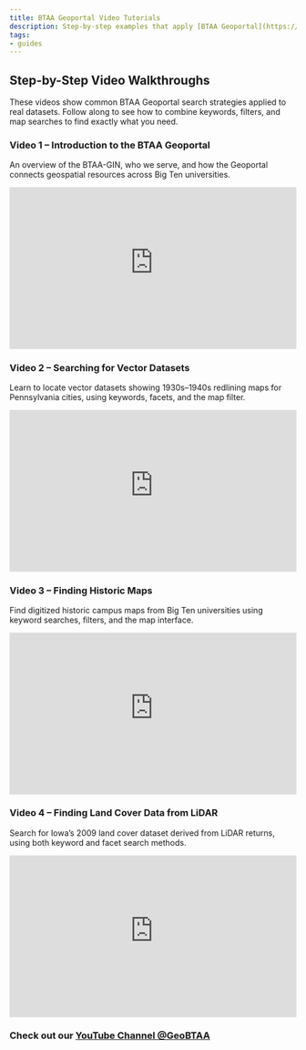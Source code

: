 ```yaml
---
title: BTAA Geoportal Video Tutorials 
description: Step-by-step examples that apply [BTAA Geoportal](https://geo.btaa.org) search strategies to real datasets
tags:
- guides
---
```


## Step-by-Step Video Walkthroughs

These videos show common BTAA Geoportal search strategies applied to real datasets. Follow along to see how to combine keywords, filters, and map searches to find exactly what you need.

### Video 1 – Introduction to the BTAA Geoportal

An overview of the BTAA-GIN, who we serve, and how the Geoportal connects geospatial resources across Big Ten universities.

<!-- Responsive YouTube embed -->
<div style="max-width: 960px; margin: 0 auto;">
  <div style="position: relative; width: 100%; aspect-ratio: 16 / 9;">
    <iframe
      src="https://www.youtube-nocookie.com/embed/RbFjvVNI4-M?modestbranding=1&rel=0&cc_load_policy=1"
      title="Descriptive title of this video"
      style="position:absolute; inset:0; width:100%; height:100%; border:0;"
      allow="accelerometer; autoplay; clipboard-write; encrypted-media; gyroscope; picture-in-picture; web-share"
      loading="lazy"
      allowfullscreen>
    </iframe>
  </div>
</div>

### Video 2 – Searching for Vector Datasets

Learn to locate vector datasets showing 1930s–1940s redlining maps for Pennsylvania cities, using keywords, facets, and the map filter.

<!-- Responsive YouTube embed -->
<div style="max-width: 960px; margin: 0 auto;">
  <div style="position: relative; width: 100%; aspect-ratio: 16 / 9;">
    <iframe
      src="https://www.youtube-nocookie.com/embed/dIfs1v4gLl0?modestbranding=1&rel=0&cc_load_policy=1"
      title="Descriptive title of this video"
      style="position:absolute; inset:0; width:100%; height:100%; border:0;"
      allow="accelerometer; autoplay; clipboard-write; encrypted-media; gyroscope; picture-in-picture; web-share"
      loading="lazy"
      allowfullscreen>
    </iframe>
  </div>
</div>


### Video 3 – Finding Historic Maps

Find digitized historic campus maps from Big Ten universities using keyword searches, filters, and the map interface.

<!-- Responsive YouTube embed -->
<div style="max-width: 960px; margin: 0 auto;">
  <div style="position: relative; width: 100%; aspect-ratio: 16 / 9;">
    <iframe
      src="https://www.youtube-nocookie.com/embed/SxBLSkRxRlk?modestbranding=1&rel=0&cc_load_policy=1"
      title="Descriptive title of this video"
      style="position:absolute; inset:0; width:100%; height:100%; border:0;"
      allow="accelerometer; autoplay; clipboard-write; encrypted-media; gyroscope; picture-in-picture; web-share"
      loading="lazy"
      allowfullscreen>
    </iframe>
  </div>
</div>


### Video 4 – Finding Land Cover Data from LiDAR

Search for Iowa’s 2009 land cover dataset derived from LiDAR returns, using both keyword and facet search methods.

<!-- Responsive YouTube embed -->
<div style="max-width: 960px; margin: 0 auto;">
  <div style="position: relative; width: 100%; aspect-ratio: 16 / 9;">
    <iframe
      src="https://www.youtube-nocookie.com/embed/ztU2OjxM06o?modestbranding=1&rel=0&cc_load_policy=1"
      title="Descriptive title of this video"
      style="position:absolute; inset:0; width:100%; height:100%; border:0;"
      allow="accelerometer; autoplay; clipboard-write; encrypted-media; gyroscope; picture-in-picture; web-share"
      loading="lazy"
      allowfullscreen>
    </iframe>
  </div>
</div>


### Check out our [YouTube Channel @GeoBTAA](https://www.youtube.com/@geobtaa1585)
